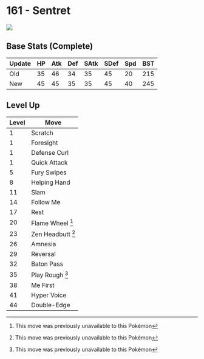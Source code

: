 # 161 - Sentret
![][161]

## Base Stats (Complete)

Update | HP | Atk | Def | SAtk | SDef | Spd | BST
---    | ---| --- | --- | ---  | ---  | --- | ---
Old    | 35 |  46 |  34 |  35  |  45  |  20  |  215
New    | 45 |  45 |  35 |  35  |  45  |  40  |  245

## Level Up

Level | Move
---   | ---
  1   | Scratch
  1   | Foresight
  1   | Defense Curl
  1   | Quick Attack
  5   | Fury Swipes
  8   | Helping Hand
 11   | Slam
 14   | Follow Me
 17   | Rest
 20   | Flame Wheel [^1]
 23   | Zen Headbutt [^1]
 26   | Amnesia
 29   | Reversal
 32   | Baton Pass
 35   | Play Rough [^1]
 38   | Me First
 41   | Hyper Voice
 44   | Double-Edge



[161]: ../img/pokemon/161.png

[^1]: This move was previously unavailable to this Pokémon